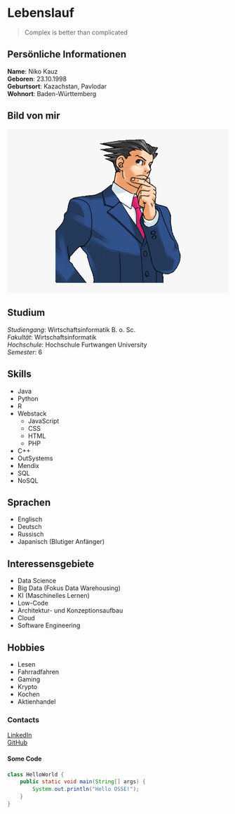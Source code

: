 # Lebenslauf

> Complex is better than complicated

## Persönliche Informationen
**Name**: Niko Kauz\
**Geboren**: 23.10.1998\
**Geburtsort**: Kazachstan, Pavlodar\
**Wohnort**: Baden-Württemberg

## Bild von mir
![Bild von mir](picture.png "Bildtitel hier")

## Studium
*Studiengang*: Wirtschaftsinformatik B. o. Sc.\
*Fakultät*: Wirtschaftsinformatik\
*Hochschule*: Hochschule Furtwangen University\
*Semester*: 6

## Skills
- Java
- Python
- R
- Webstack
    - JavaScript
    - CSS
    - HTML
    - PHP
- C++
- OutSystems
- Mendix
- SQL
- NoSQL

## Sprachen
- Englisch
- Deutsch
- Russisch
- Japanisch (Blutiger Anfänger)

## Interessensgebiete
- Data Science
- Big Data (Fokus Data Warehousing)
- KI (Maschinelles Lernen)
- Low-Code
- Architektur- und Konzeptionsaufbau
- Cloud
- Software Engineering

## Hobbies
- Lesen
- Fahrradfahren
- Gaming
- Krypto
- Kochen
- Aktienhandel

### Contacts
[LinkedIn](https://www.linkedin.com/in/niko-kauz-28a9781b8/ "Mein LinkedIn Account")\
[GitHub](https://github.com/1Zero64/ "Mein GitHub Account")

#### Some Code
```java
class HelloWorld {
    public static void main(String[] args) {
        System.out.println("Hello OSSE!");
    }
}
```
